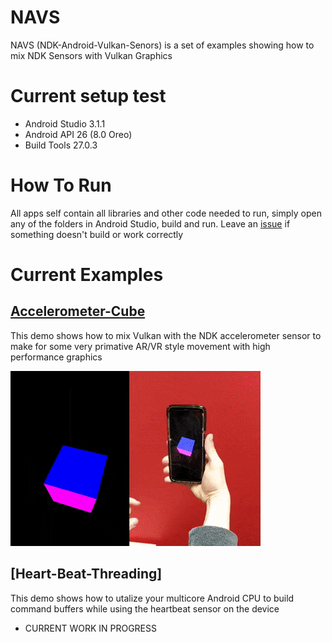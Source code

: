 # NAVS

NAVS (NDK-Android-Vulkan-Senors) is a set of examples showing how to mix NDK Sensors with Vulkan Graphics

# Current setup test
- Android Studio 3.1.1
- Android API 26 (8.0 Oreo)
- Build Tools 27.0.3

# How To Run

All apps self contain all libraries and other code needed to run, simply open any of the folders in Android Studio, build and run. Leave an [issue](https://github.com/sjfricke/NDK-Android-Vulkan-Senors/issues) if something doesn't build or work correctly

# Current Examples

## [Accelerometer-Cube](./Accelerometer-Cube)

This demo shows how to mix Vulkan with the NDK accelerometer sensor to make for some very primative AR/VR style movement with high performance graphics

![Accelerometer-Cube-Demo](./Accelerometer-Cube/Accelerometer-Cube-Demo.gif)

## [Heart-Beat-Threading]

This demo shows how to utalize your multicore Android CPU to build command buffers while using the heartbeat sensor on the device

- CURRENT WORK IN PROGRESS
